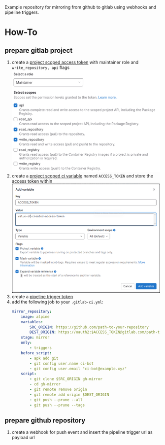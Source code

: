 Example repository for mirroring from github to gitlab using webhooks and pipeline triggers.

# How-To

## prepare gitlab project

1. create a [project scoped access token](https://docs.gitlab.com/ee/user/project/settings/project_access_tokens.html) with maintainer role and `write_repository, api` flags
    ![access token config](gl_access_token_config.png)
1. create a [project scoped ci variable](https://docs.gitlab.com/ee/ci/variables/index.html#for-a-project) named `ACCESS_TOKEN` and store the access token within
    ![ci variable config](gl_ci_variable_config.png)
1. create a [pipeline trigger token](https://docs.gitlab.com/ee/ci/triggers/#create-a-trigger-token)
1. add the following job to your `.gitlab-ci.yml`:
    ```yaml
    mirror_repository:
        image: alpine
        variables:
            SRC_ORIGIN: https://github.com/path-to-your-repository
            DEST_ORIGIN: https://oauth2:$ACCESS_TOKEN@gitlab.com/path-to-your-repository
        stage: mirror
        only:
            - triggers
        before_script:
            - apk add git
            - git config user.name ci-bot
            - git config user.email "ci-bot@example.xyz"
        script:
            - git clone $SRC_ORIGIN gh-mirror
            - cd gh-mirror
            - git remote remove origin
            - git remote add origin $DEST_ORIGIN
            - git push --prune --all
            - git push --prune --tags
    ```
## prepare github repository

1. create a webhook for push event and insert the pipeline trigger url as payload url